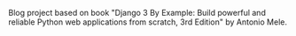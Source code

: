 Blog project based on book "Django 3 By Example: Build powerful and reliable Python web applications from scratch, 3rd Edition" by Antonio Mele.

